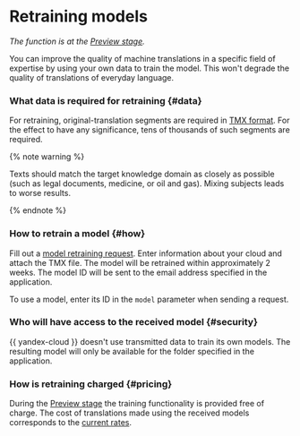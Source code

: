 # Retraining models

_The function is at the [Preview stage](../../overview/concepts/launch-stages.md)._

You can improve the quality of machine translations in a specific field of expertise by using your own data to train the model. This won't degrade the quality of translations of everyday language.

### What data is required for retraining {#data}

For retraining, original-translation segments are required in [TMX format](https://en.wikipedia.org/wiki/Translation_Memory_eXchange). For the effect to have any significance, tens of thousands of such segments are required.

{% note warning %}

Texts should match the target knowledge domain as closely as possible (such as legal documents, medicine, or oil and gas). Mixing subjects leads to worse results.

{% endnote %}

### How to retrain a model {#how}

Fill out a [model retraining request](https://forms.yandex.com/surveys/10018237.51b1f9cea8fdcda757f052e4816e3356c935c3f3/). Enter information about your cloud and attach the TMX file. The model will be retrained within approximately 2 weeks. The model ID will be sent to the email address specified in the application.

To use a model, enter its ID in the `model` parameter when sending a request.

### Who will have access to the received model {#security}

{{ yandex-cloud }} doesn't use transmitted data to train its own models. The resulting model will only be available for the folder specified in the application.

### How is retraining charged {#pricing}

During the [Preview stage](../../overview/concepts/launch-stages.md) the training functionality is provided free of charge. The cost of translations made using the received models corresponds to the [current rates](../pricing.md).
